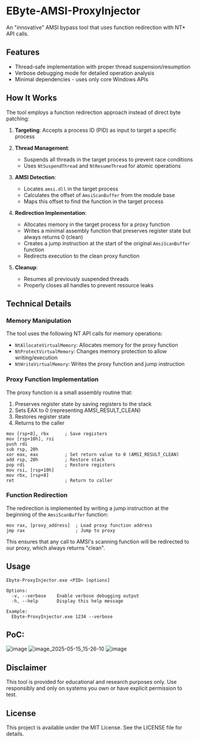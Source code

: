 # EByte-AMSI-ProxyInjector

An "innovative" AMSI bypass tool that uses function redirection with NT* API calls.

## Features

- Thread-safe implementation with proper thread suspension/resumption
- Verbose debugging mode for detailed operation analysis
- Minimal dependencies - uses only core Windows APIs

## How It Works

The tool employs a function redirection approach instead of direct byte patching:

1. **Targeting**: Accepts a process ID (PID) as input to target a specific process

2. **Thread Management**:
   - Suspends all threads in the target process to prevent race conditions
   - Uses `NtSuspendThread` and `NtResumeThread` for atomic operations

3. **AMSI Detection**:
   - Locates `amsi.dll` in the target process
   - Calculates the offset of `AmsiScanBuffer` from the module base
   - Maps this offset to find the function in the target process

4. **Redirection Implementation**:
   - Allocates memory in the target process for a proxy function
   - Writes a minimal assembly function that preserves register state but always returns 0 (clean)
   - Creates a jump instruction at the start of the original `AmsiScanBuffer` function
   - Redirects execution to the clean proxy function

5. **Cleanup**:
   - Resumes all previously suspended threads
   - Properly closes all handles to prevent resource leaks

## Technical Details

### Memory Manipulation

The tool uses the following NT API calls for memory operations:
- `NtAllocateVirtualMemory`: Allocates memory for the proxy function
- `NtProtectVirtualMemory`: Changes memory protection to allow writing/execution
- `NtWriteVirtualMemory`: Writes the proxy function and jump instruction

### Proxy Function Implementation

The proxy function is a small assembly routine that:
1. Preserves register state by saving registers to the stack
2. Sets EAX to 0 (representing AMSI_RESULT_CLEAN)
3. Restores register state
4. Returns to the caller

```assembly
mov [rsp+8], rbx      ; Save registers
mov [rsp+10h], rsi
push rdi
sub rsp, 20h
xor eax, eax          ; Set return value to 0 (AMSI_RESULT_CLEAN)
add rsp, 20h          ; Restore stack
pop rdi               ; Restore registers
mov rsi, [rsp+10h]
mov rbx, [rsp+8]
ret                   ; Return to caller
```

### Function Redirection

The redirection is implemented by writing a jump instruction at the beginning of the `AmsiScanBuffer` function:

```assembly
mov rax, [proxy_address]  ; Load proxy function address
jmp rax                   ; Jump to proxy
```

This ensures that any call to AMSI's scanning function will be redirected to our proxy, which always returns "clean".

## Usage

```
Ebyte-ProxyInjector.exe <PID> [options]

Options:
  -v, --verbose    Enable verbose debugging output
  -h, --help       Display this help message

Example:
  Ebyte-ProxyInjector.exe 1234 --verbose
```

## PoC:
![image](https://github.com/user-attachments/assets/d52514bd-e29c-4808-8631-b1f578de1282)
![image_2025-05-15_15-26-10](https://github.com/user-attachments/assets/f379c2cb-dfc9-42e6-8007-690a0115ce0e)
![image](https://github.com/user-attachments/assets/3c724a78-b018-45ab-a807-e85c02a07f54)


## Disclaimer

This tool is provided for educational and research purposes only. Use responsibly and only on systems you own or have explicit permission to test.

## License

This project is available under the MIT License. See the LICENSE file for details.
